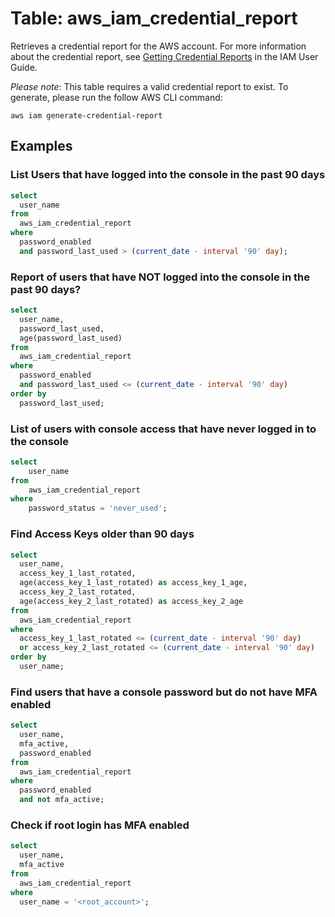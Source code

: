 # Table: aws_iam_credential_report

Retrieves a credential report for the AWS account. For more information about the credential report, see [Getting Credential Reports](https://docs.aws.amazon.com/IAM/latest/UserGuide/credential-reports.html) in the IAM User Guide.

_Please note_: This table requires a valid credential report to exist. To generate, please run the follow AWS CLI command:

`aws iam generate-credential-report`

## Examples

### List Users that have logged into the console in the past 90 days

```sql
select
  user_name
from
  aws_iam_credential_report
where
  password_enabled
  and password_last_used > (current_date - interval '90' day);
```

### Report of users that have NOT logged into the console in the past 90 days?

```sql
select
  user_name,
  password_last_used,
  age(password_last_used)
from
  aws_iam_credential_report
where
  password_enabled
  and password_last_used <= (current_date - interval '90' day)
order by
  password_last_used;
```

### List of users with console access that have never logged in to the console

```sql
select
    user_name
from
    aws_iam_credential_report
where
    password_status = 'never_used';
```

### Find Access Keys older than 90 days

```sql
select
  user_name,
  access_key_1_last_rotated,
  age(access_key_1_last_rotated) as access_key_1_age,
  access_key_2_last_rotated,
  age(access_key_2_last_rotated) as access_key_2_age
from
  aws_iam_credential_report
where
  access_key_1_last_rotated <= (current_date - interval '90' day)
  or access_key_2_last_rotated <= (current_date - interval '90' day)
order by
  user_name;
```

### Find users that have a console password but do not have MFA enabled

```sql
select
  user_name,
  mfa_active,
  password_enabled
from
  aws_iam_credential_report
where
  password_enabled
  and not mfa_active;
```

### Check if root login has MFA enabled

```sql
select
  user_name,
  mfa_active
from
  aws_iam_credential_report
where
  user_name = '<root_account>';
```
